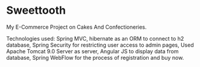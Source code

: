 # Sweettooth
My E-Commerce Project on Cakes And Confectioneries.

Technologies used:
Spring MVC,
hibernate as an ORM to connect to h2 database,
Spring Security for restricting user access to admin pages,
Used Apache Tomcat 9.0 Server as server,
Angular JS to display data from database,
Spring WebFlow for the process of registration and buy now.

